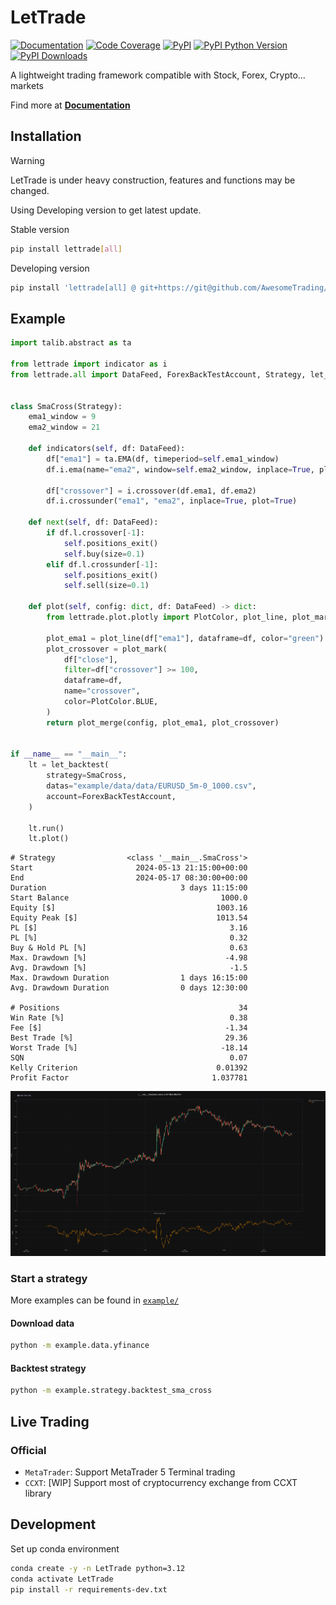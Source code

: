 # LetTrade

[![Documentation](https://img.shields.io/badge/docs-lettrade-708FCC.svg?style=for-the-badge)](https://AwesomeTrading.github.io/LetTrade/)
[![Code Coverage](https://img.shields.io/codecov/c/gh/AwesomeTrading/lettrade.svg?style=for-the-badge)](https://codecov.io/gh/AwesomeTrading/lettrade)
[![PyPI](https://img.shields.io/pypi/v/lettrade.svg?color=blue&style=for-the-badge)](https://pypi.org/project/lettrade)
[![PyPI Python Version](https://img.shields.io/pypi/pyversions/lettrade.svg?color=skyblue&style=for-the-badge)](https://pypi.org/project/lettrade)
[![PyPI Downloads](https://img.shields.io/pypi/dd/lettrade.svg?color=skyblue&style=for-the-badge)](https://pypi.org/project/lettrade)

A lightweight trading framework compatible with Stock, Forex, Crypto... markets

Find more at [**Documentation**](https://AwesomeTrading.github.io/LetTrade/)

## Installation

> [!WARNING]  
> LetTrade is under heavy construction, features and functions may be changed.
>
> Using Developing version to get latest update.

Stable version

```sh
pip install lettrade[all]
```

Developing version

```sh
pip install 'lettrade[all] @ git+https://git@github.com/AwesomeTrading/LetTrade.git@main'
```

## Example

```python
import talib.abstract as ta

from lettrade import indicator as i
from lettrade.all import DataFeed, ForexBackTestAccount, Strategy, let_backtest


class SmaCross(Strategy):
    ema1_window = 9
    ema2_window = 21

    def indicators(self, df: DataFeed):
        df["ema1"] = ta.EMA(df, timeperiod=self.ema1_window)
        df.i.ema(name="ema2", window=self.ema2_window, inplace=True, plot=True)

        df["crossover"] = i.crossover(df.ema1, df.ema2)
        df.i.crossunder("ema1", "ema2", inplace=True, plot=True)

    def next(self, df: DataFeed):
        if df.l.crossover[-1]:
            self.positions_exit()
            self.buy(size=0.1)
        elif df.l.crossunder[-1]:
            self.positions_exit()
            self.sell(size=0.1)

    def plot(self, config: dict, df: DataFeed) -> dict:
        from lettrade.plot.plotly import PlotColor, plot_line, plot_mark, plot_merge

        plot_ema1 = plot_line(df["ema1"], dataframe=df, color="green")
        plot_crossover = plot_mark(
            df["close"],
            filter=df["crossover"] >= 100,
            dataframe=df,
            name="crossover",
            color=PlotColor.BLUE,
        )
        return plot_merge(config, plot_ema1, plot_crossover)


if __name__ == "__main__":
    lt = let_backtest(
        strategy=SmaCross,
        datas="example/data/data/EURUSD_5m-0_1000.csv",
        account=ForexBackTestAccount,
    )

    lt.run()
    lt.plot()
```

```text
# Strategy                <class '__main__.SmaCross'>
Start                       2024-05-13 21:15:00+00:00
End                         2024-05-17 08:30:00+00:00
Duration                              3 days 11:15:00
Start Balance                                  1000.0
Equity [$]                                    1003.16
Equity Peak [$]                               1013.54
PL [$]                                           3.16
PL [%]                                           0.32
Buy & Hold PL [%]                                0.63
Max. Drawdown [%]                               -4.98
Avg. Drawdown [%]                                -1.5
Max. Drawdown Duration                1 days 16:15:00
Avg. Drawdown Duration                0 days 12:30:00
                                                     
# Positions                                        34
Win Rate [%]                                     0.38
Fee [$]                                         -1.34
Best Trade [%]                                  29.36
Worst Trade [%]                                -18.14
SQN                                              0.07
Kelly Criterion                               0.01392
Profit Factor                                1.037781
```

![Plot](https://raw.githubusercontent.com/AwesomeTrading/lettrade/main/docs/image/plot.png)

### Start a strategy

More examples can be found in [`example/`](https://github.com/AwesomeTrading/lettrade/tree/main/example)

#### Download data

```bash
python -m example.data.yfinance
```

#### Backtest strategy
```bash
python -m example.strategy.backtest_sma_cross
```

## Live Trading

### Official

- `MetaTrader`: Support MetaTrader 5 Terminal trading
- `CCXT`: [WIP] Support most of cryptocurrency exchange from CCXT library

## Development

Set up conda environment

```sh
conda create -y -n LetTrade python=3.12
conda activate LetTrade
pip install -r requirements-dev.txt
```
